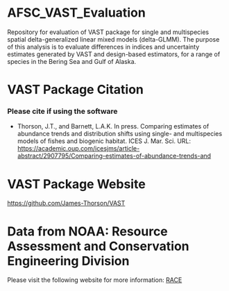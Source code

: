 # AFSC_VAST_Evaluation
Repository for evaluation of VAST package for single and multispecies spatial delta-generalized linear mixed models (delta-GLMM). The purpose of this analysis is to evaluate differences in indices and uncertainty estimates generated by VAST and design-based estimators, for a range of species in the Bering Sea and Gulf of Alaska.

VAST Package Citation
=============
### Please cite if using the software
* Thorson, J.T., and Barnett, L.A.K. In press. Comparing estimates of abundance trends and distribution shifts using single- and multispecies models of fishes and biogenic habitat. ICES J. Mar. Sci. URL: https://academic.oup.com/icesjms/article-abstract/2907795/Comparing-estimates-of-abundance-trends-and

VAST Package Website
=============
https://github.com/James-Thorson/VAST

Data from NOAA: Resource Assessment and Conservation Engineering Division
=============
Please visit the following website for more information: 
[RACE](https://www.afsc.noaa.gov/RACE/groundfish/bottom%20trawl%20surveys.php)